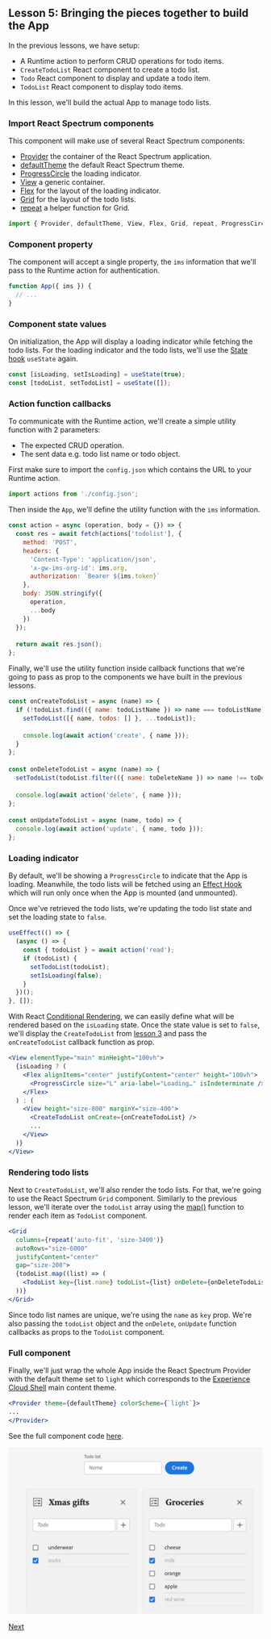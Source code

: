 ## Lesson 5: Bringing the pieces together to build the App

In the previous lessons, we have setup:

* A Runtime action to perform CRUD operations for todo items.
* `CreateTodoList` React component to create a todo list. 
* `Todo` React component to display and update a todo item.      
* `TodoList` React component to display todo items.      

In this lesson, we'll build the actual App to manage todo lists.  

### Import React Spectrum components

This component will make use of several React Spectrum components:

* [Provider](https://react-spectrum.adobe.com/react-spectrum/View.html) the container of the React Spectrum application.
* [defaultTheme](https://react-spectrum.adobe.com/react-spectrum/theming.html) the default React Spectrum theme.
* [ProgressCircle](https://react-spectrum.adobe.com/react-spectrum/ProgressCircle.html) the loading indicator.
* [View](https://react-spectrum.adobe.com/react-spectrum/View.html) a generic container.
* [Flex](https://react-spectrum.adobe.com/react-spectrum/Flex.html) for the layout of the loading indicator.
* [Grid](https://react-spectrum.adobe.com/react-spectrum/Grid.html) for the layout of the todo lists.
* [repeat](https://react-spectrum.adobe.com/react-spectrum/Grid.html#repeat) a helper function for Grid.

```javascript
import { Provider, defaultTheme, View, Flex, Grid, repeat, ProgressCircle } from '@adobe/react-spectrum';
```

### Component property

The component will accept a single property, the `ims` information that we'll pass to the Runtime action for authentication. 

```javascript
function App({ ims }) {
  // ...
}
```

### Component state values

On initialization, the App will display a loading indicator while fetching the todo lists.
For the loading indicator and the todo lists, we'll use the [State hook](https://reactjs.org/docs/hooks-state.html) `useState` again.   

```javascript
const [isLoading, setIsLoading] = useState(true);
const [todoList, setTodoList] = useState([]);
```   

### Action function callbacks

To communicate with the Runtime action, we'll create a simple utility function with 2 parameters:

* The expected CRUD operation.
* The sent data e.g. todo list name or todo object. 

First make sure to import the `config.json` which contains the URL to your Runtime action.

```javascript
import actions from './config.json';
```

Then inside the `App`, we'll define the utility function with the `ims` information.

````javascript
const action = async (operation, body = {}) => {
  const res = await fetch(actions['todolist'], {
    method: 'POST',
    headers: {
      'Content-Type': 'application/json',
      'x-gw-ims-org-id': ims.org,
      authorization: `Bearer ${ims.token}`
    },
    body: JSON.stringify({
      operation,
      ...body
    })
  });
    
  return await res.json();
};
````

Finally, we'll use the utility function inside callback functions that we're going to pass as prop to the components we have built in the previous lessons.

```javascript
const onCreateTodoList = async (name) => {
  if (!todoList.find(({ name: todoListName }) => name === todoListName)) {
    setTodoList([{ name, todos: [] }, ...todoList]);
    
    console.log(await action('create', { name }));
  }
};

const onDeleteTodoList = async (name) => {
  setTodoList(todoList.filter(({ name: toDeleteName }) => name !== toDeleteName));
    
  console.log(await action('delete', { name }));
};

const onUpdateTodoList = async (name, todo) => {
  console.log(await action('update', { name, todo }));
};
```

### Loading indicator

By default, we'll be showing a `ProgressCircle` to indicate that the App is loading. 
Meanwhile, the todo lists will be fetched using an [Effect Hook](https://reactjs.org/docs/hooks-effect.html) which will run only once when the App is mounted (and unmounted).    

Once we've retrieved the todo lists, we're updating the todo list state and set the loading state to `false`.

```javascript
useEffect(() => {
  (async () => {
    const { todoList } = await action('read');
    if (todoList) {
      setTodoList(todoList);
      setIsLoading(false);
    }
  })();
}, []);
```

With React [Conditional Rendering](https://reactjs.org/docs/conditional-rendering.html), we can easily define what will be rendered based on the `isLoading` state.
Once the state value is set to `false`, we'll display the `CreateTodoList` from [lesson 3](lesson3.md) and pass the `onCreateTodoList` callback function as prop.   
  
```jsx
<View elementType="main" minHeight="100vh">
  {isLoading ? (
    <Flex alignItems="center" justifyContent="center" height="100vh">
      <ProgressCircle size="L" aria-label="Loading…" isIndeterminate />
    </Flex>
  ) : (
    <View height="size-800" marginY="size-400">
      <CreateTodoList onCreate={onCreateTodoList} />
      ...
    </View>
  )}
</View>
```

### Rendering todo lists

Next to `CreateTodoList`, we'll also render the todo lists. For that, we're going to use the React Spectrum `Grid` component.
Similarly to the previous lesson, we'll iterate over the `todoList` array using the [map()](https://developer.mozilla.org/en-US/docs/Web/JavaScript/Reference/Global_Objects/Array/map) function to render each item as `TodoList` component.

```jsx
<Grid
  columns={repeat('auto-fit', 'size-3400')}
  autoRows="size-6000"
  justifyContent="center"
  gap="size-200">
  {todoList.map((list) => (
    <TodoList key={list.name} todoList={list} onDelete={onDeleteTodoList} onUpdate={onUpdateTodoList} />
  ))}
</Grid>
```

Since todo list names are unique, we're using the `name` as `key` prop.  We're also passing the `todoList` object and the `onDelete`, `onUpdate` function callbacks as props to the `TodoList` component.

### Full component

Finally, we'll just wrap the whole App inside the React Spectrum Provider with the default theme set to `light` which corresponds to the [Experience Cloud Shell](https://experience.adobe.com/) main content theme.

```jsx
<Provider theme={defaultTheme} colorScheme={`light`}>
...
</Provider>
```

See the full component code [here](https://github.com/AdobeDocs/adobeio-samples-todoapp/blob/master/web-src/src/App.js).

![App](assets/app.png)

[Next](welldone.md)


 